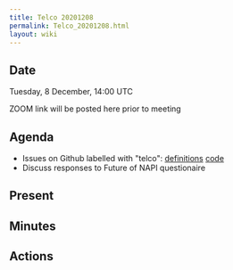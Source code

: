 ```yaml
---
title: Telco 20201208
permalink: Telco_20201208.html
layout: wiki
---
```


Date
----

Tuesday, 8 December, 14:00 UTC

<!-- end of autogeneration -->

ZOOM link will be posted here prior to meeting

Agenda
------
   * Issues on Github labelled with "telco": [definitions](https://github.com/nexusformat/definitions/issues?q=is%3Aopen+is%3Aissue+label%3Atelco) [code](https://github.com/nexusformat/code/issues?q=is%3Aopen+is%3Aissue+label%3Atelco)
   * Discuss responses to Future of NAPI questionaire

Present
--------


Minutes
--------


Actions
-------


